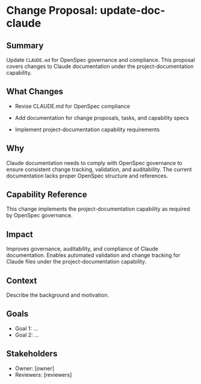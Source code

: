 # Change Proposal: update-doc-claude

## Summary

Update `CLAUDE.md` for OpenSpec governance and compliance. This proposal covers changes to Claude documentation under the project-documentation capability.

## What Changes

- Revise CLAUDE.md for OpenSpec compliance

- Add documentation for change proposals, tasks, and capability specs

- Implement project-documentation capability requirements

## Why

Claude documentation needs to comply with OpenSpec governance to ensure consistent change tracking, validation, and auditability. The current documentation lacks proper OpenSpec structure and references.

## Capability Reference

This change implements the project-documentation capability as required by OpenSpec governance.

## Impact

Improves governance, auditability, and compliance of Claude documentation. Enables automated validation and change tracking for Claude files under the project-documentation capability.

## Context

Describe the background and motivation.


## Goals

- Goal 1: ...
- Goal 2: ...


## Stakeholders

- Owner: [owner]
- Reviewers: [reviewers]

